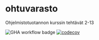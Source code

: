 # ohtuvarasto
Ohjelmistotuotannon kurssin tehtävät 2-13

![GHA workflow badge](https://github.com/lehtio/ohtuvarasto/workflows/CI/badge.svg)
[![codecov](https://codecov.io/gh/lehtio/ohtuvarasto/graph/badge.svg?token=3FUX0HHG0U)](https://codecov.io/gh/lehtio/ohtuvarasto)
